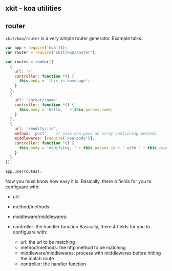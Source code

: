 xkit - koa utilities
----

## router

`xkit/koa/router` is a very simple router generator. Example talks.

```javascript
var app = require('koa')();
var router = require('xkit/koa/router');

var routes = router([
  {
    url: '/',
    controller: function *() {
      this.body = 'this is homepage';
    }
  },
  {
    url: '/greet/:name',
    controller: function *() {
      this.body = 'hello, ' + this.params.name;
    }
  },
  {
    url: '/modify/:id',
    method: 'post',   // also can pass an array containing methods
    middlewares: [require('koa-body')], 
    controller: function *() {
      this.body = 'modifying, ' + this.params.id + ' with ' + this.request.body;;
    }
  }
]);

app.use(routes);
```

Now you must know how easy it is. Basically, there 4 fields for you to configuare with:

- url:
- method/methods:
- middleware/middlewares:
- controller: the handler function  Basically, there 4 fields for you to configuare with:

  - url: the url to be matching
  - method/methods: the http method to be matching
  - middleware/middlewares: process with middlewares before hitting the match route
  - controller: the handler function 
